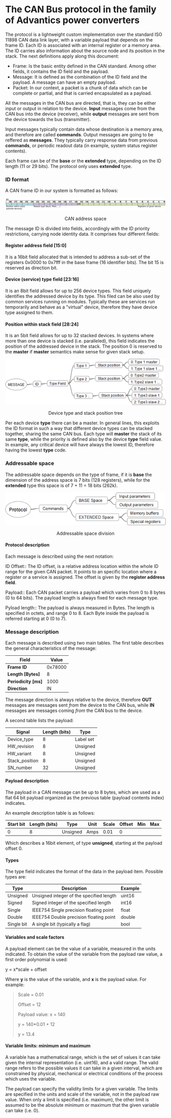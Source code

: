 # The CAN Bus protocol in the family of Advantics power converters
The protocol is a lightweight custom implementation over the standard ISO 11898 CAN data link layer, with a variable payload that depends on the frame ID. Each ID is associated with an internal register or a memory area. The ID carries also information about the source node and its position in the stack. The next definitions apply along this document:

- Frame: Is the basic entity defined in the CAN standard. Among other fields, it contains the ID field and the payload.
- Message: It is defined as the combination of the ID field and the payload. A message can have an empty payload.
- Packet: In our context, a packet is a chunk of data which can be complete or partial, and that is carried encapsulated as a payload.

All the messages in the CAN bus are directed, that is, they can be either input or output in relation to the device. __Input__ messages come from the CAN bus into the device (receiver), while __output__ messages are sent from the device towards the bus (transmitter).

Input messages typically contain data whose destination is a memory area, and therefore are called __commands__. Output messages are going to be reffered as __messages__. They typically carry response data from previous __commands__, or periodic readout data (in example, system status register contents).

Each frame can be of the __base__ or the __extended__ type, depending on the ID length (11 or 29 bits). The protocol only uses __extended__ type.

### ID format

A CAN frame ID in our system is formatted as follows:

![CAN_address](../common/images/CAN_address_space.png ':size=60%')
<figcaption style="text-align: center">CAN address space</figcaption>

The message ID is divided into fields, accordingly with the ID priority restrictions, carrying node identity data. It comprises four different fields:

#### Register address field [15:0] 
It is a 16bit field allocated that is intended to address a sub-set of the registers 0x0000 to 0x7fff in the base frame (16 identifier bits). The bit 15 is reserved as direction bit. 
#### Device (service) type field [23:16]
 It is an 8bit field allows for up to 256 device types. This field uniquely identifies the addressed device by its type. This filed can be also used by common services running on modules. Typically these are services run temporarily and behave as a "virtual" device, therefore they have device type assigned to them.
#### Position within stack field [28:24]
 It is an 5bit field allows for up to 32 stacked devices. In systems where more than one device is stacked (i.e. paralleled), this field indicates the position of the addressed device in the stack. The position 0 is reserved to the __master__ if __master__ semantics make sense for given stack setup.

![Device type and stack position tree](../common/images/ID_type_stackPosition_master.png ':size=60%')
<figcaption style="text-align: center">Device type and stack position tree</figcaption>



Per each device __type__ there can be a master. In general lines, this exploits the ID format in such a way that different device types can be stacked together, sharing the same CAN bus. Each type will __master__ the stack of its same __type__, while the priority is defined also by the device __type__ field value. In example, any critical device will have always the lowest ID, therefore having the lowest __type__ code.

### Addressable space

The addressable space depends on the type of frame, if it is __base__ the dimension of the address space is 7 bits (128 registers), while for the __extended__ type this space is of 7 + 11 = 18 bits (262k).

![Device type and stack position tree](../common/images/protocol_regions.png ':size=60%')
<figcaption style="text-align: center">Addressable space division</figcaption>

#### Protocol description

Each message is described using the next notation:

ID Offset:: The ID offset, is a relative address location within the whole ID range for the given CAN packet. It points to an specific location where a register or a service is assigned. The offset is given by the __register address field__.

Payload:: Each CAN packet carries a payload which varies from 0 to 8 bytes (0 to 64 bits). The payload length is always fixed for each message type.

Pyload length:: The payload is always measured in Bytes. The length is specified in octets, and range 0 to 8. Each Byte inside the payload is referred starting at 0 (0 to 7).

### Message description

Each message is described using two main tables. The first table describes the general characteristics of the message:

<div class="small-table compact-table">

|Field|Value|
|--------------|---------|
| **Frame ID** | 0x78000 |
| **Length [Bytes]** | 8 |
| **Periodicity [ms]** | 1000 |
| **Direction** | IN |

</div>


The message direction is always relative to the device, therefore **OUT** messages are messages sent *from* the device to the CAN bus, while **IN** messages
are messages coming *from* the CAN bus to the device.

A second table lists the payload:

<div class="small-table compact-table">

| Signal | Length (bits) | Type |
|--------|---------------|------|
| Device_type | 8 | Label set |
| HW_revision | 8 | Unsigned |
| HW_variant | 8 | Unsigned |
| Stack_position | 8 | Unsigned |
| SN_number | 32 | Unsigned |

</div>

#### Payload description

The payload in a CAN message can be up to 8 bytes, which are used as a flat 64 bit payload organized as the previous table (payload contents index) indicates.

An example description table is as follows:

<div class="small-table compact-table">

| Start bit | Length (bits) | Type | Unit | Scale | Offset | Min | Max |
|-----------|---------------|------|------|-------|--------|-----|-----|
| 0 | 8 | Unsigned | Amps | 0.01 | 0 |   |   |

</div>

Which describes a 16bit element, of type **unsigned**, starting at the payload offset 0.

#### Types

The type field indicates the format of the data in the payload item. Possible types are:

<div class="small-table compact-table">

| Type | Description | Example|
|------|-------------|--------|
| Unsigned | Unsigned integer of the specified length | uint16|
| Signed | Signed integer of the specified length | int16|
| Single | IEEE754 Single precision floating point | float|
| Double | IEEE754 Double precision floating point | double|
| Single bit | A single bit (typically a flag) | bool |

</div>

#### Variables and scale factors

A payload element can be the value of a variable, measured in the units indicated. To obtain the value of the variable from the payload raw value, a first order polynomial is used:

y = x*scale + offset

Where **y** is the value of the variable, and **x** is the payload value. For example:

>Scale = 0.01
>
>Offset = 12
>
>Payload value: x = 140
>
>y = 140*0.01 + 12
>
>y = 13.4

#### Variable limits: minimum and maximum

A variable has a mathematical range, which is the set of values it can take given the internal representation (i.e. uint16), and a valid range.
The valid range refers to the possible values it can take in a given interval, which are constrained by physical, mechanical or electrical conditions of the
process which uses the variable.

The payload can specify the validity limits for a given variable. The limits are specified in the units and scale
of the variable, not in the payload raw value. When only a limit is specified (i.e. maximum), the other limit is assumed to be the absolute minimum or
maximum that the given variable can take (i.e. 0).
